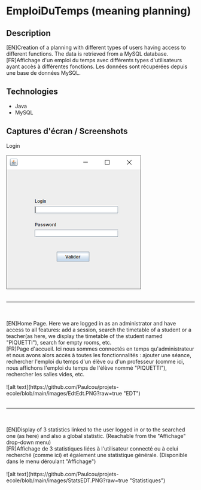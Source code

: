 # EmploiDuTemps (meaning planning)
## Description
[EN]Creation of a planning with different types of users having access to different functions.
    The data is retrieved from a MySQL database.
[FR]Affichage d'un emploi du temps avec différents types d'utilisateurs ayant accès à différentes fonctions.
    Les données sont récupérées depuis une base de données MySQL.
## Technologies
* Java
* MySQL
## Captures d'écran / Screenshots
Login<br/><br/>
![alt text](https://github.com/Paulcou/projets-ecole/blob/main/images/LoginEdt.PNG?raw=true "Login")<br/><br/>
<hr/><br/><br/>
[EN]Home Page. Here we are logged in as an administrator and have access to all features: add a session, search 
    the timetable of a student or a teacher(as here, we display the timetable of the student named "PIQUETTI"), search for empty rooms, etc.</b><br/>
[FR]Page d'accueil. Ici nous sommes connectés en temps qu'administrateur et nous avons alors accès à toutes les fonctionnalités : ajouter une séance,           rechercher l'emploi du temps d'un élève ou d'un professeur (comme ici, nous affichons l'emploi du temps de l'élève nommé "PIQUETTI"), rechercher les salles vides, etc.</b><br/><br/>
![alt text](https://github.com/Paulcou/projets-ecole/blob/main/images/EdtEdt.PNG?raw=true "EDT")<br/><br/>
<hr/><br/><br/>
[EN]Display of 3 statistics linked to the user logged in or to the searched one (as here) and also a global statistic. (Reachable from the "Affichage"         drop-down menu)</b><br/>
[FR]Affichage de 3 statistiques liées à l'utilisateur connecté ou à celui recherché (comme ici) et également une statistique générale. (Disponible dans le     menu déroulant "Affichage")</b><br/><br/>
![alt text](https://github.com/Paulcou/projets-ecole/blob/main/images/StatsEDT.PNG?raw=true "Statistiques")<br/>
